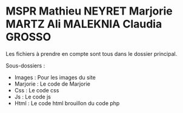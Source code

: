 # MSPR Mathieu NEYRET Marjorie MARTZ Ali MALEKNIA Claudia GROSSO

Les fichiers à prendre en compte sont tous dans le dossier principal.

Sous-dossiers : 
  - Images : Pour les images du site
  - Marjorie : Le code de Marjorie
  - Css : Le code css
  - Js : Le code js
  - Html : Le code html brouillon du code php
